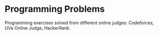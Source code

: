 # Programming Problems

Programming exercises solved from different online judges: Codeforces, UVa Online Judge, HackerRank.
